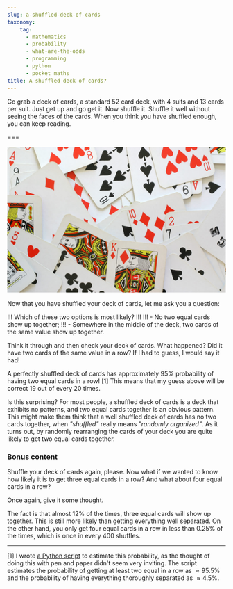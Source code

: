 ```yaml
---
slug: a-shuffled-deck-of-cards
taxonomy:
    tag:
      - mathematics
      - probability
      - what-are-the-odds
      - programming
      - python
      - pocket maths
title: A shuffled deck of cards?
---
```


Go grab a deck of cards, a standard $52$ card deck, with $4$ suits and $13$ cards per suit. Just get up and go get it. Now shuffle it.
Shuffle it well without seeing the faces of the cards. When you think you have shuffled enough, you can keep reading.

===

![Some cards](cards.jpg)

Now that you have shuffled your deck of cards, let me ask you a question:

!!! Which of these two options is most likely?
!!!
!!! - No two equal cards show up together;
!!! - Somewhere in the middle of the deck, two cards of the same value show up together.

Think it through and then check your deck of cards. What happened? Did it have two cards of the same value in a row? If I had to guess, I would say it had!

A perfectly shuffled deck of cards has approximately $95\%$ probability of having two equal cards in a row! [1]
This means that my guess above will be correct $19$ out of every $20$ times.

Is this surprising? For most people, a shuffled deck of cards is a deck that exhibits no patterns, and two equal cards together is an obvious pattern.
This might make them think that a well shuffled deck of cards has no two cards together, when _"shuffled"_ really means _"randomly organized"_.
As it turns out, by randomly rearranging the cards of your deck you are quite likely to get two equal cards together.

### Bonus content

Shuffle your deck of cards again, please. Now what if we wanted to know how likely it is to get three equal cards in a row?
And what about four equal cards in a row?

Once again, give it some thought.

The fact is that almost $12\%$ of the times, three equal cards will show up together. This is still more likely than getting everything well separated. 
On the other hand, you only get four equal cards in a row in less than $0.25\%$ of the times, which is once in every $400$ shuffles.

---

[1] I wrote [a Python script](https://github.com/RodrigoGiraoSerrao/projects/blob/master/whatAreTheOdds/shuffled_card_deck.py) to estimate this probability,
as the thought of doing this with pen and paper didn't seem very inviting. The script estimates the probability of getting at least two equal in a row as $\approx 95.5\%$ 
and the probability of having everything thoroughly separated as $\approx 4.5\%$.
